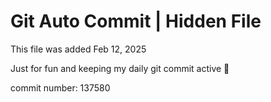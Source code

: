 # Git Auto Commit | Hidden File

This file was added Feb 12, 2025

Just for fun and keeping my daily git commit active 🤪

commit number: 137580
